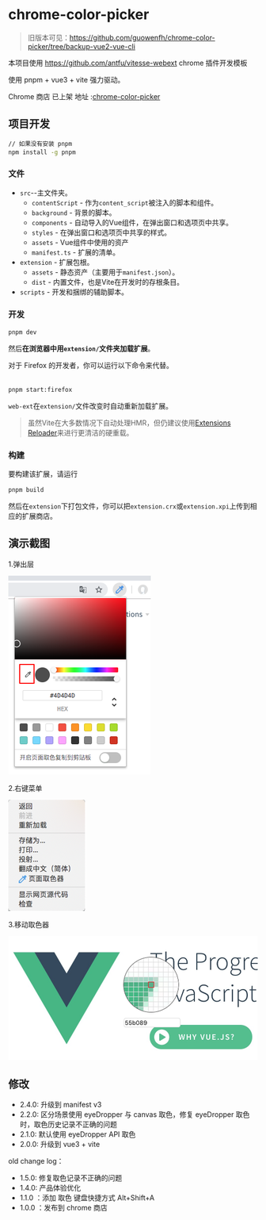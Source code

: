 # chrome-color-picker

> 旧版本可见：https://github.com/guowenfh/chrome-color-picker/tree/backup-vue2-vue-cli

本项目使用 https://github.com/antfu/vitesse-webext chrome 插件开发模板

使用 pnpm + vue3 + vite 强力驱动。


Chrome 商店 已上架 地址 :[chrome-color-picker](https://chrome.google.com/webstore/detail/chrome-color-picker/ojaclcbknieckfcapcbifaijoocfmpaj?hl=zh-CN)

## 项目开发

```bash
// 如果没有安装 pnpm
npm install -g pnpm
```
### 文件

- `src`--主文件夹。
  - `contentScript` - 作为`content_script`被注入的脚本和组件。
  - `background` - 背景的脚本。
  - `components` - 自动导入的Vue组件，在弹出窗口和选项页中共享。
  - `styles` - 在弹出窗口和选项页中共享的样式。
  - `assets` - Vue组件中使用的资产
  - `manifest.ts` - 扩展的清单。
- `extension` - 扩展包根。
  - `assets` - 静态资产（主要用于`manifest.json`）。
  - `dist` - 内置文件，也是Vite在开发时的存根条目。
- `scripts` - 开发和捆绑的辅助脚本。

### 开发

```bash
pnpm dev
```

然后**在浏览器中用`extension/`文件夹加载扩展**。

对于 Firefox 的开发者，你可以运行以下命令来代替。

```bash

pnpm start:firefox
```

`web-ext`在`extension/`文件改变时自动重新加载扩展。

> 虽然Vite在大多数情况下自动处理HMR，但仍建议使用[Extensions Reloader](https://chrome.google.com/webstore/detail/fimgfedafeadlieiabdeeaodndnlbhid)来进行更清洁的硬重载。

### 构建

要构建该扩展，请运行

```bash
pnpm build
```

然后在`extension`下打包文件，你可以把`extension.crx`或`extension.xpi`上传到相应的扩展商店。

## 演示截图

1.弹出层

![pouup](./src/assets/demo/popup.png)

2.右键菜单

![contextMenu](./src/assets/demo/contextMenu.png)

3.移动取色器

![active](./src/assets/demo/active.png)


## 修改

- 2.4.0: 升级到 manifest v3
- 2.2.0: 区分场景使用 eyeDropper 与 canvas 取色，修复 eyeDropper 取色时，取色历史记录不正确的问题
- 2.1.0: 默认使用 eyeDropper API 取色
- 2.0.0: 升级到 vue3 + vite 

old change log：

- 1.5.0: 修复取色记录不正确的问题
- 1.4.0: 产品体验优化
- 1.1.0 ：添加 取色 键盘快捷方式 Alt+Shift+A
- 1.0.0 ：发布到 chrome 商店



